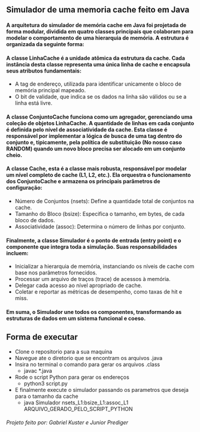 ## Simulador de uma memoria cache feito em Java
#### A arquitetura do simulador de memória cache em Java foi projetada de forma modular, dividida em quatro classes principais que colaboram para modelar o comportamento de uma hierarquia de memória. A estrutura é organizada da seguinte forma:
#### A classe LinhaCache é a unidade atômica da estrutura da cache. Cada instância desta classe representa uma única linha de cache e encapsula seus atributos fundamentais:
* A tag de endereço, utilizada para identificar unicamente o bloco de memória principal mapeado.
* O bit de validade, que indica se os dados na linha são válidos ou se a linha está livre.
#### A classe ConjuntoCache funciona como um agregador, gerenciando uma coleção de objetos LinhaCache. A quantidade de linhas em cada conjunto é definida pelo nível de associatividade da cache. Esta classe é responsável por implementar a lógica de busca de uma tag dentro do conjunto e, tipicamente, pela política de substituição (No nosso caso RANDOM) quando um novo bloco precisa ser alocado em um conjunto cheio.
#### A classe Cache, esta é a classe mais robusta, responsável por modelar um nível completo de cache (L1, L2, etc.). Ela orquestra o funcionamento dos ConjuntoCache e armazena os principais parâmetros de configuração:
* Número de Conjuntos (nsets): Define a quantidade total de conjuntos na cache.
* Tamanho do Bloco (bsize): Especifica o tamanho, em bytes, de cada bloco de dados.
* Associatividade (assoc): Determina o número de linhas por conjunto.
#### Finalmente, a classe Simulador é o ponto de entrada (entry point) e o componente que integra toda a simulação. Suas responsabilidades incluem:
* Inicializar a hierarquia de memória, instanciando os níveis de cache com base nos parâmetros fornecidos.
* Processar um arquivo de traços (trace) de acessos à memória.
* Delegar cada acesso ao nível apropriado de cache.
* Coletar e reportar as métricas de desempenho, como taxas de hit e miss.
#### Em suma, o Simulador une todos os componentes, transformando as estruturas de dados em um sistema funcional e coeso.

## Forma de executar

* Clone o repositorio para a sua maquina
* Navegue ate o diretorio que se encontram os arquivos .java
* Insira no terminal o comando para gerar os arquivos .class
    * javac *.java
* Rode o script Python para gerar os endereços
    * python3 script.py
* E finalmente execute o simulador passando os parametros que deseja para o tamanho da cache
    * java Simulador nsets_L1:bsize_L1:assoc_L1 ARQUIVO_GERADO_PELO_SCRIPT_PYTHON



###### Projeto feito por: Gabriel Kuster e Junior Prediger
